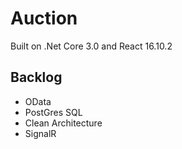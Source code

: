 # Auction #

Built on .Net Core 3.0 and React 16.10.2

## Backlog ##
* OData
* PostGres SQL
* Clean Architecture
* SignalR
